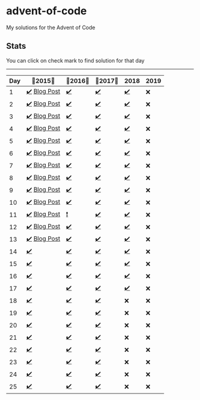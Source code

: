 # advent-of-code
My solutions for the Advent of Code

## Stats

You can click on check mark to find solution for that day

---

| Day |   :tada:2015:tada:    |  :tada:2016:tada:  |  :tada:2017:tada:  |  2018  |  2019  |
|-----|-----------------------|--------|--------|--------|--------|
| 1   | [:heavy_check_mark:][201501S] [Blog Post][201501]  | [:heavy_check_mark:][201601S]    | [:heavy_check_mark:][201701S]    | [:heavy_check_mark:][201801S]    |  :x:  |
| 2   | [:heavy_check_mark:][201502S] [Blog Post][201502]  | [:heavy_check_mark:][201602S]    | [:heavy_check_mark:][201702S]    | [:heavy_check_mark:][201802S]     |  :x:  |
| 3   | [:heavy_check_mark:][201503S] [Blog Post][201503]  | [:heavy_check_mark:][201603S]    | [:heavy_check_mark:][201703S]    | [:heavy_check_mark:][201803S]     |  :x:  |
| 4   | [:heavy_check_mark:][201504S] [Blog Post][201504]  | [:heavy_check_mark:][201604S]    | [:heavy_check_mark:][201704S]    | [:heavy_check_mark:][201804S]    |  :x:  |
| 5   | [:heavy_check_mark:][201505S] [Blog Post][201505]  | [:heavy_check_mark:][201605S]    | [:heavy_check_mark:][201705S]    | [:heavy_check_mark:][201805S]    |  :x:  |
| 6   | [:heavy_check_mark:][201506S] [Blog Post][201506]  | [:heavy_check_mark:][201606S]    | [:heavy_check_mark:][201706S]    | [:heavy_check_mark:][201806S]    |  :x:  |
| 7   | [:heavy_check_mark:][201507S] [Blog Post][201507]  | [:heavy_check_mark:][201607S]    | [:heavy_check_mark:][201707S]    | [:heavy_check_mark:][201807S]    |  :x:  |
| 8   | [:heavy_check_mark:][201508S] [Blog Post][201508]  | [:heavy_check_mark:][201608S]    | [:heavy_check_mark:][201708S]    | [:heavy_check_mark:][201808S]    |  :x:  |
| 9   | [:heavy_check_mark:][201509S] [Blog Post][201509]  | [:heavy_check_mark:][201609S]    | [:heavy_check_mark:][201709S]    | [:heavy_check_mark:][201809S]    |  :x:  |
| 10  | [:heavy_check_mark:][201510S] [Blog Post][201510]  | [:heavy_check_mark:][201610S]    | [:heavy_check_mark:][201710S]    | [:heavy_check_mark:][201810S]    |  :x:  |
| 11  | [:heavy_check_mark:][201511S] [Blog Post][201511]  | [:heavy_exclamation_mark:][201611S]    | [:heavy_check_mark:][201711S]     | [:heavy_check_mark:][201811S]    |  :x:  |
| 12  | [:heavy_check_mark:][201512S] [Blog Post][201512]  | [:heavy_check_mark:][201612S]    | [:heavy_check_mark:][201712S]    | [:heavy_check_mark:][201812S]    |  :x:  |
| 13  | [:heavy_check_mark:][201513S] [Blog Post][201513]  | [:heavy_check_mark:][201613S]    | [:heavy_check_mark:][201713S]    | [:heavy_check_mark:][201813S]    |  :x:  |
| 14  | [:heavy_check_mark:][201514S]    | [:heavy_check_mark:][201614S]    | [:heavy_check_mark:][201714S]    | [:heavy_check_mark:][201814S]    |  :x:  |
| 15  | [:heavy_check_mark:][201515S]    | [:heavy_check_mark:][201615S]    | [:heavy_check_mark:][201715S]    | [:heavy_check_mark:][201815S]    |  :x:  |
| 16  | [:heavy_check_mark:][201516S]    | [:heavy_check_mark:][201616S]    | [:heavy_check_mark:][201716S]    | [:heavy_check_mark:][201816S]    |  :x:  |
| 17  | [:heavy_check_mark:][201517S]    | [:heavy_check_mark:][201617S]    | [:heavy_check_mark:][201717S]    | [:heavy_check_mark:][201817S]    |  :x:  |
| 18  | [:heavy_check_mark:][201518S]    | [:heavy_check_mark:][201618S]    | [:heavy_check_mark:][201718S]    | :x:    |  :x:  |
| 19  | [:heavy_check_mark:][201519S]    | [:heavy_check_mark:][201619S]    | [:heavy_check_mark:][201719S]    | :x:    |  :x:  |
| 20  | [:heavy_check_mark:][201520S]    | [:heavy_check_mark:][201620S]    | [:heavy_check_mark:][201720S]    | :x:    |  :x:  |
| 21  | [:heavy_check_mark:][201521S]    | [:heavy_check_mark:][201621S]    | [:heavy_check_mark:][201721S]    | :x:    |  :x:  |
| 22  | [:heavy_check_mark:][201522S]    | [:heavy_check_mark:][201622S]    | [:heavy_check_mark:][201722S]    | :x:    |  :x:  |
| 23  | [:heavy_check_mark:][201523S]    | [:heavy_check_mark:][201623S]    | [:heavy_check_mark:][201723S]    | :x:    |  :x:  |
| 24  | [:heavy_check_mark:][201524S]    | [:heavy_check_mark:][201624S]    | [:heavy_check_mark:][201724S]    | :x:    |  :x:  |
| 25  | [:heavy_check_mark:][201525S]    | [:heavy_check_mark:][201625S]    | [:heavy_check_mark:][201725S]    | :x:    |  :x:  |

[201501]: https://dmatrix.dev/advent-of-code-year-2015-day-1/
[201502]: https://dmatrix.dev/advent-of-code-year-2015-day-2/
[201503]: https://dmatrix.dev/advent-of-code-year-2015-day-3/
[201504]: https://dmatrix.dev/advent-of-code-year-2015-day-4/
[201505]: https://dmatrix.dev/advent-of-code-year-2015-day-5/
[201506]: https://dmatrix.dev/advent-of-code-year-2015-day-6/
[201507]: https://dmatrix.dev/advent-of-code-year-2015-day-7/
[201508]: https://dmatrix.dev/advent-of-code-year-2015-day-8/
[201509]: https://dmatrix.dev/advent-of-code-year-2015-day-9/
[201510]: https://dmatrix.dev/advent-of-code-year-2015-day-10/
[201511]: https://dmatrix.dev/advent-of-code-year-2015-day-11/
[201512]: https://dmatrix.dev/advent-of-code-year-2015-day-12/
[201513]: https://dmatrix.dev/advent-of-code-year-2015-day-13/


[201501S]: CSharp/Solutions/2015/1
[201502S]: CSharp/Solutions/2015/2
[201503S]: CSharp/Solutions/2015/3
[201504S]: CSharp/Solutions/2015/4
[201505S]: CSharp/Solutions/2015/5
[201506S]: CSharp/Solutions/2015/6
[201507S]: CSharp/Solutions/2015/7
[201508S]: CSharp/Solutions/2015/8
[201509S]: CSharp/Solutions/2015/9
[201510S]: CSharp/Solutions/2015/10
[201511S]: CSharp/Solutions/2015/11
[201512S]: CSharp/Solutions/2015/12
[201513S]: CSharp/Solutions/2015/13
[201514S]: CSharp/Solutions/2015/14
[201515S]: CSharp/Solutions/2015/15
[201516S]: CSharp/Solutions/2015/16
[201517S]: CSharp/Solutions/2015/17
[201518S]: CSharp/Solutions/2015/18
[201519S]: CSharp/Solutions/2015/19
[201520S]: CSharp/Solutions/2015/20
[201521S]: CSharp/Solutions/2015/21
[201522S]: CSharp/Solutions/2015/22
[201523S]: CSharp/Solutions/2015/23
[201524S]: CSharp/Solutions/2015/24
[201525S]: CSharp/Solutions/2015/25

[201601S]: CSharp/Solutions/2016/1
[201602S]: CSharp/Solutions/2016/2
[201603S]: CSharp/Solutions/2016/3
[201604S]: CSharp/Solutions/2016/4
[201605S]: CSharp/Solutions/2016/5
[201606S]: CSharp/Solutions/2016/6
[201607S]: CSharp/Solutions/2016/7
[201608S]: CSharp/Solutions/2016/8
[201609S]: CSharp/Solutions/2016/9
[201610S]: CSharp/Solutions/2016/10
[201611S]: CSharp/Solutions/2016/11
[201612S]: CSharp/Solutions/2016/12
[201613S]: CSharp/Solutions/2016/13
[201614S]: CSharp/Solutions/2016/14
[201615S]: CSharp/Solutions/2016/15
[201616S]: CSharp/Solutions/2016/16
[201617S]: CSharp/Solutions/2016/17
[201618S]: CSharp/Solutions/2016/18
[201619S]: CSharp/Solutions/2016/19
[201620S]: CSharp/Solutions/2016/20
[201621S]: CSharp/Solutions/2016/21
[201622S]: CSharp/Solutions/2016/22
[201623S]: CSharp/Solutions/2016/23
[201624S]: CSharp/Solutions/2016/24
[201625S]: CSharp/Solutions/2016/25

[201701S]: CSharp/Solutions/2017/1
[201702S]: CSharp/Solutions/2017/2
[201703S]: CSharp/Solutions/2017/3
[201704S]: CSharp/Solutions/2017/4
[201705S]: CSharp/Solutions/2017/5
[201706S]: CSharp/Solutions/2017/6
[201707S]: CSharp/Solutions/2017/7
[201708S]: CSharp/Solutions/2017/8
[201709S]: CSharp/Solutions/2017/9
[201710S]: CSharp/Solutions/2017/10
[201711S]: CSharp/Solutions/2017/11
[201712S]: CSharp/Solutions/2017/12
[201713S]: CSharp/Solutions/2017/13
[201714S]: CSharp/Solutions/2017/14
[201715S]: CSharp/Solutions/2017/15
[201716S]: CSharp/Solutions/2017/16
[201717S]: CSharp/Solutions/2017/17
[201718S]: CSharp/Solutions/2017/18
[201719S]: CSharp/Solutions/2017/19
[201720S]: CSharp/Solutions/2017/20
[201721S]: CSharp/Solutions/2017/21
[201722S]: CSharp/Solutions/2017/22
[201723S]: CSharp/Solutions/2017/23
[201724S]: CSharp/Solutions/2017/24
[201725S]: CSharp/Solutions/2017/25

[201801S]: CSharp/Solutions/2018/1
[201802S]: CSharp/Solutions/2018/2
[201803S]: CSharp/Solutions/2018/3
[201804S]: CSharp/Solutions/2018/4
[201805S]: CSharp/Solutions/2018/5
[201806S]: CSharp/Solutions/2018/6
[201807S]: CSharp/Solutions/2018/7
[201808S]: CSharp/Solutions/2018/8
[201809S]: CSharp/Solutions/2018/9
[201810S]: CSharp/Solutions/2018/10
[201811S]: CSharp/Solutions/2018/11
[201812S]: CSharp/Solutions/2018/12
[201813S]: CSharp/Solutions/2018/13
[201814S]: CSharp/Solutions/2018/14
[201815S]: CSharp/Solutions/2018/15
[201816S]: CSharp/Solutions/2018/16
[201817S]: CSharp/Solutions/2018/17
[201818S]: CSharp/Solutions/2018/18
[201819S]: CSharp/Solutions/2018/19
[201820S]: CSharp/Solutions/2018/20
[201821S]: CSharp/Solutions/2018/21
[201822S]: CSharp/Solutions/2018/22
[201823S]: CSharp/Solutions/2018/23
[201824S]: CSharp/Solutions/2018/24
[201825S]: CSharp/Solutions/2018/25

[201901S]: CSharp/Solutions/2019/1
[201902S]: CSharp/Solutions/2019/2
[201903S]: CSharp/Solutions/2019/3
[201904S]: CSharp/Solutions/2019/4
[201905S]: CSharp/Solutions/2019/5
[201906S]: CSharp/Solutions/2019/6
[201907S]: CSharp/Solutions/2019/7
[201908S]: CSharp/Solutions/2019/8
[201909S]: CSharp/Solutions/2019/9
[201910S]: CSharp/Solutions/2019/10
[201911S]: CSharp/Solutions/2019/11
[201912S]: CSharp/Solutions/2019/12
[201913S]: CSharp/Solutions/2019/13
[201914S]: CSharp/Solutions/2019/14
[201915S]: CSharp/Solutions/2019/15
[201916S]: CSharp/Solutions/2019/16
[201917S]: CSharp/Solutions/2019/17
[201918S]: CSharp/Solutions/2019/18
[201919S]: CSharp/Solutions/2019/19
[201920S]: CSharp/Solutions/2019/20
[201921S]: CSharp/Solutions/2019/21
[201922S]: CSharp/Solutions/2019/22
[201923S]: CSharp/Solutions/2019/23
[201924S]: CSharp/Solutions/2019/24
[201925S]: CSharp/Solutions/2019/25
